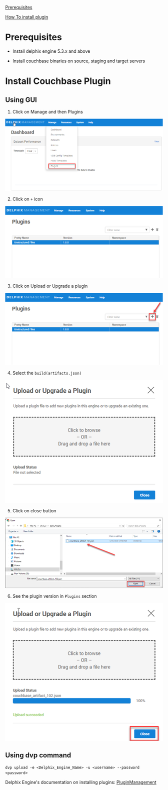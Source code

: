
[Prerequisites](#prerequisites)

[How To install plugin](#provision-vdb)

 
 
Prerequisites
=============

-   Install delphix engine 5.3.x and above

-   Install couchbase binaries on source, staging and target servers


Install Couchbase Plugin
========================

Using GUI
----------

1. Click on Manage and then Plugins


![Screenshot](/image/image2.png)

2. Click on `+` icon

![Screenshot](/image/image3.png)

3. Click on Upload or Upgrade a plugin

![Screenshot](/image/image4.png)

4. Select the `build(artifacts.json)` 

![Screenshot](/image/image5.png)

5. Click on close button

![Screenshot](/image/image6.png)

6. See the plugin version in `Plugins` section

![Screenshot](/image/image7.png)


Using dvp command
-----------------
 `dvp upload -e <Delphix_Engine_Name> -u <username> --password <password>`


Delphix Engine's documentation on installing plugins: [PluginManagement](https://docs.delphix.com/docs/datasets/unstructured-files-and-app-data/delphix-engine-plugin-management)
